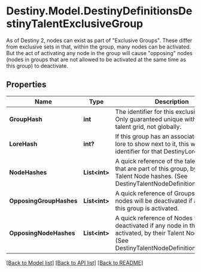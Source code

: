 # Destiny.Model.DestinyDefinitionsDestinyTalentExclusiveGroup
As of Destiny 2, nodes can exist as part of \"Exclusive Groups\". These differ from exclusive sets in that, within the group, many nodes can be activated. But the act of activating any node in the group will cause \"opposing\" nodes (nodes in groups that are not allowed to be activated at the same time as this group) to deactivate.

## Properties

Name | Type | Description | Notes
------------ | ------------- | ------------- | -------------
**GroupHash** | **int** | The identifier for this exclusive group. Only guaranteed unique within the talent grid, not globally. | [optional] 
**LoreHash** | **int?** | If this group has an associated piece of lore to show next to it, this will be the identifier for that DestinyLoreDefinition. | [optional] 
**NodeHashes** | **List&lt;int&gt;** | A quick reference of the talent nodes that are part of this group, by their Talent Node hashes. (See DestinyTalentNodeDefinition.nodeHash) | [optional] 
**OpposingGroupHashes** | **List&lt;int&gt;** | A quick reference of Groups whose nodes will be deactivated if any node in this group is activated. | [optional] 
**OpposingNodeHashes** | **List&lt;int&gt;** | A quick reference of Nodes that will be deactivated if any node in this group is activated, by their Talent Node hashes. (See DestinyTalentNodeDefinition.nodeHash) | [optional] 

[[Back to Model list]](../README.md#documentation-for-models) [[Back to API list]](../README.md#documentation-for-api-endpoints) [[Back to README]](../README.md)

